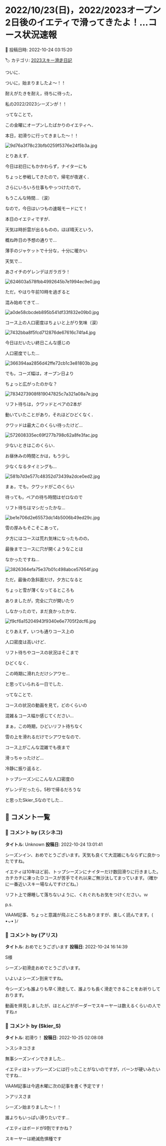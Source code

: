 # 2022/10/23(日)，2022/2023オープン2日後のイエティで滑ってきたよ！…コース状況速報

📅 投稿日時: 2022-10-24 03:15:20

🏷️ カテゴリ: [2023スキー滑走日記](cd943df30cfcc3d0896469e2ff98720cd.md)

ついに．


ついに，始まりましたよ～！！


耐えがたきを耐え，待ちに待った，


私の2022/2023シーズンが！！





ってなことで，


この金曜にオープンしたばかりのイエティへ．


本日，初滑りに行ってきました～！！




![9d76a3f78c23bfb0259f5376e24f5b3a.jpg](images/9d76a3f78c23bfb0259f5376e24f5b3a.jpg)







とりあえず．


今日は初日にもかかわらず，ナイターにも


ちょっと参戦してきたので，帰宅が夜遅く．


さらにいろいろ仕事もやっつけたので，


もうこんな時間…（涙）


なので，今日はいつもの速報モードにて！





本日のイエティですが．


天気は時折雲が出るものの，ほぼ晴天という，


概ね昨日の予想の通りで…


薄手のジャケットで十分な，十分に暖かい


天気で…


あさイチのゲレンデはガラガラ！




![624603a578fbb4992645b7e1994ec9e0.jpg](images/624603a578fbb4992645b7e1994ec9e0.jpg)







ただ，やはり午前10時を過ぎると


混み始めてきて…




![a0de58cbcdeb895b541df33f832e09b0.jpg](images/a0de58cbcdeb895b541df33f832e09b0.jpg)







コース上の人口密度はちょいと上がり気味（涙）




![7432bba8f5fcd712876de67616c74fa4.jpg](images/7432bba8f5fcd712876de67616c74fa4.jpg)







今日はだいたい終日こんな感じの


人口密度でした…




![366394aa2856d42ffe72cb1c3e81803b.jpg](images/366394aa2856d42ffe72cb1c3e81803b.jpg)







でも，コーズ幅は，オープン日より


ちょっと広がったのかな？




![7834273908f819047825c7a321a08a7e.jpg](images/7834273908f819047825c7a321a08a7e.jpg)







リフト待ちは，クワッドとペアの2本が


動いていたことがあり，それほどひどくなく．


クワッドは最大このくらい待ったけど…




![572608335ec69f277b798c62a8fe3fac.jpg](images/572608335ec69f277b798c62a8fe3fac.jpg)







少ないときはこのくらい．


お昼休みの時間とかは，もう少し


少なくなるタイミングも…




![581b7d3e577c48352d73439a2dce0ed2.jpg](images/581b7d3e577c48352d73439a2dce0ed2.jpg)







まぁ，でも，クワッドがこのくらい


待っても，ペアの待ち時間はゼロなので


リフト待ちはマシだったかな…




![be1e706d2e65573dc14b5006b49ed29c.jpg](images/be1e706d2e65573dc14b5006b49ed29c.jpg)







雪の厚みもそこそこあって，


夕方にはコースは荒れ気味になったものの，


最後までコースに穴が開くようなことは


なかったですね…




![3826364efa75e37b01c498abce57654f.jpg](images/3826364efa75e37b01c498abce57654f.jpg)







ただ，最後の急斜面だけ，夕方になると


ちょっと雪が薄くなってるところも


ありましたが，完全に穴が開いたり


しなかったので，まだ良かったかな．




![f9cf6a15204943f9340e6e7705f2dcf6.jpg](images/f9cf6a15204943f9340e6e7705f2dcf6.jpg)







とりあえず，いつも通りコース上の


人口密度は高いけど．


リフト待ちやコースの状況はそこまで


ひどくなく．


この時期に滑れただけシアワセ…


と思っていられる一日でした．





ってなことで．


コースの状況の動画を見て，どのくらいの


混雑＆コース幅か感じてください…








まぁ，この時期，ひどいリフト待ちなく


雪の上を滑れるだけでシアワセなので．


コース上がこんな混雑でも夜まで


滑っちゃったけど…





冷静に振り返ると．


トップシーズンにこんな人口密度の


ゲレンデだったら，5秒で帰るだろうな


と思ったSkier_Sなのでした…

## 💬 コメント一覧

### 💬 コメント by (スシネコ)
**タイトル**: Unknown
**投稿日**: 2022-10-24 13:01:41

シーズンイン、おめでとうございます。天気も良くて大混雑にもならずに良かったですね。



イエティは10年ほど前、トップシーズンにナイターだけ数回滑りに行きました。カチカチに凍ったＤコースが苦手でそれ以来ご無沙汰してまっています。（確かに一番近いスキー場なんですけどね。）



リフト上で爆睡して落ちないように、くれぐれもお気をつけください。ｗ



p.s.

VAAM記事、ちょっと意識が飛ぶところもありますが、楽しく読んでます。( •⌄• )ﾉ

### 💬 コメント by (アリス)
**タイトル**: おめでとうございます
**投稿日**: 2022-10-24 16:14:39

S様



シーズン初滑走おめでとうございます。

いよいよシーズン到来ですね。

今シーズンも誰よりも早く滑走して、誰よりも長く滑走できることをお祈りしております。

動画を拝見しましたが、ほとんどがボーダーでスキーヤーは数えるくらいの人ですね♬

### 💬 コメント by (Skier_S)
**タイトル**: 初滑り！
**投稿日**: 2022-10-25 02:08:08

＞スシネコさま

無事シーズンインできました…

イエティはトップシーズンには行ったことがないのですが，バーンが硬いみたいですね…

VAAM記事は今週木曜に次の記事を書く予定です！



＞アリスさま

シーズン始まりました～！！

誰よりもいっぱい滑りたいです…

イエティはボードが9割ですかね？

スキーヤーは絶滅危惧種です

